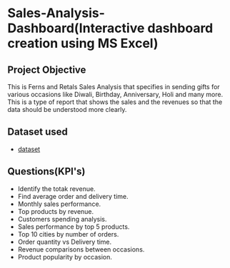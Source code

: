 # Sales-Analysis-Dashboard(Interactive dashboard creation using MS Excel)
## Project Objective
This is Ferns and Retals Sales Analysis that specifies in sending gifts for various occasions like Diwali, Birthday, Anniversary, Holi and many more. This is a type of report that shows the sales and the revenues so that the data should be understood more clearly.

## Dataset used
- <a href ="">dataset</a>

## Questions(KPI's)
- Identify the totak revenue.
- Find average order and delivery time.
- Monthly sales performance.
- Top products by revenue.
- Customers spending analysis.
- Sales performance by top 5 products.
- Top 10 cities by number of orders.
- Order quantity vs Delivery time.
- Revenue comparisons between occasions.
- Product popularity by occasion.
